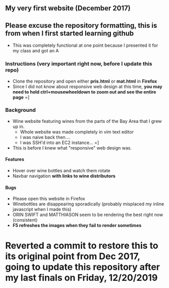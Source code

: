 
## My very first website (December 2017)
## Please excuse the repository formatting, this is from when I first started learning github
 - This was completely functional at one point because I presented it for my class and got an A

### Instructions (__very important__ right now, before I update this repo)
- Clone the repository and open either **pris.html** or **mat.html** in **Firefox**
- Since I did not know about responsive web design at this time, **you may need to hold ctrl+mousewheeldown to zoom out and see the entire page** =]


### Background
- Wine website featuring wines from the parts of the Bay Area that I grew up in.
  - Whole website was made completely in vim text editor
  - I was naive back then....
  - I was SSH'd into an EC2 instance... =]
- This is before I knew what "responsive" web design was.

#### Features
- Hover over wine bottles and watch them rotate
- Navbar navigation **with links to wine distributors**

#### Bugs
- Please open this website in Firefox
- Winebottles are disappearing sporadically (probably misplaced my inline javascript when I made this)
- ORIN SWIFT and MATTHIASON seem to be rendering the best right now (consistent)
- **F5 refreshes the images when they fail to render sometimes**

# Reverted a commit to restore this to its original point from Dec 2017, going to update this repository after my last finals on Friday, 12/20/2019


